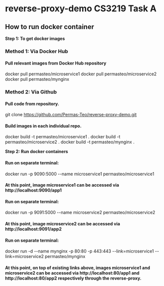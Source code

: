 # reverse-proxy-demo CS3219 Task A

## How to run docker container

**Step 1: To get docker images**

### Method 1: Via Docker Hub

#### Pull relevant images from Docker Hub repository

docker pull permasteo/microservice1
docker pull permasteo/microservice2
docker pull permasteo/mynginx

### Method 2: Via Github

#### Pull code from repository.

git clone https://github.com/Permas-Teo/reverse-proxy-demo.git

#### Build images in each individual repo.

docker build -t permasteo/microservice1 .
docker build -t permasteo/microservice2 .
docker build -t permasteo/mynginx .

**Step 2: Run docker containers**

#### Run on separate terminal:

docker run -p 9090:5000 --name microservice1 permasteo/microservice1

#### At this point, image microservice1 can be accessed via http://localhost:9090/app1 

#### Run on separate terminal:

docker run -p 9091:5000 --name microservice2 permasteo/microservice2

#### At this point, image microservice2 can be accessed via http://localhost:9091/app2

#### Run on separate terminal:

docker run -d --name mynginx -p 80:80 -p 443:443 --link=microservice1 --link=microservice2 permasteo/mynginx

#### At this point, on top of existing links above, images microservice1 and microservice2 can be accessed via http://localhost:80/app1 and http://localhost:80/app2 respectively through the reverse-proxy.
